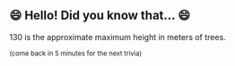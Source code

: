 ## :smile: Hello! Did you know that... :smile:
130 is the approximate maximum height in meters of trees.

<sup>(come back in 5 minutes for the next trivia)<sup>
